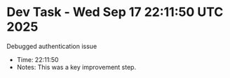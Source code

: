 # Dev Task - Wed Sep 17 22:11:50 UTC 2025
Debugged authentication issue
- Time: 22:11:50
- Notes: This was a key improvement step.
